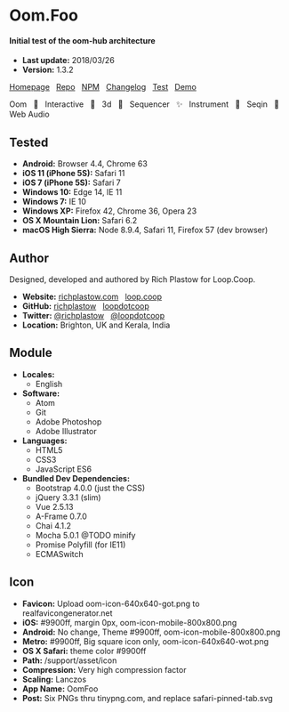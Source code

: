 # Oom.Foo

#### Initial test of the oom-hub architecture

+ __Last update:__  2018/03/26 <!-- OOMBUMPABLE -->
+ __Version:__      1.3.2 <!-- OOMBUMPABLE -->

[Homepage](http://oom-foo.loop.coop/) &nbsp;
[Repo](https://github.com/loopdotcoop/oom-foo) &nbsp;
[NPM](https://www.npmjs.com/package/oom-foo) &nbsp;
[Changelog](http://oom-foo.loop.coop/CHANGELOG) &nbsp;
[Test](http://oom-foo.loop.coop/support/test.html) &nbsp;
[Demo](http://oom-foo.loop.coop/support/demo.html)  

Oom &nbsp;
🔅 &nbsp;
Interactive &nbsp;
🌟 &nbsp;
3d &nbsp;
🍍 &nbsp;
Sequencer &nbsp;
✨ &nbsp;
Instrument &nbsp;
🎉 &nbsp;
Seqin &nbsp;
🔸 &nbsp;
Web Audio  




## Tested

+ __Android:__             Browser 4.4, Chrome 63
+ __iOS 11 (iPhone 5S):__  Safari 11
+ __iOS 7 (iPhone 5S):__   Safari 7
+ __Windows 10:__          Edge 14, IE 11
+ __Windows 7:__           IE 10
+ __Windows XP:__          Firefox 42, Chrome 36, Opera 23
+ __OS X Mountain Lion:__  Safari 6.2
+ __macOS High Sierra:__   Node 8.9.4, Safari 11, Firefox 57 (dev browser)




## Author

Designed, developed and authored by Rich Plastow for Loop.Coop.

+ __Website:__
  [richplastow.com](https://richplastow.com/) &nbsp;
  [loop.coop](https://loop.coop/)
+ __GitHub:__
  [richplastow](https://github.com/richplastow) &nbsp;
  [loopdotcoop](https://github.com/loopdotcoop)
+ __Twitter:__
  [@richplastow](https://twitter.com/richplastow) &nbsp;
  [@loopdotcoop](https://twitter.com/loopdotcoop)
+ __Location:__
  Brighton, UK and Kerala, India




## Module

+ __Locales:__
  - English
+ __Software:__
  - Atom
  - Git
  - Adobe Photoshop
  - Adobe Illustrator
+ __Languages:__
  - HTML5
  - CSS3
  - JavaScript ES6
+ __Bundled Dev Dependencies:__
  - Bootstrap 4.0.0 (just the CSS)
  - jQuery 3.3.1 (slim)
  - Vue 2.5.13
  - A-Frame 0.7.0
  - Chai 4.1.2
  - Mocha 5.0.1 @TODO minify
  - Promise Polyfill (for IE11)
  - ECMASwitch




## Icon

+ __Favicon:__      Upload oom-icon-640x640-got.png to realfavicongenerator.net
+ __iOS:__          #9900ff, margin 0px, oom-icon-mobile-800x800.png
+ __Android:__      No change, Theme #9900ff, oom-icon-mobile-800x800.png
+ __Metro:__        #9900ff, Big square icon only, oom-icon-640x640-wot.png
+ __OS X Safari:__  theme color #9900ff
+ __Path:__         /support/asset/icon
+ __Compression:__  Very high compression factor
+ __Scaling:__      Lanczos
+ __App Name:__     OomFoo
+ __Post:__         Six PNGs thru tinypng.com, and replace safari-pinned-tab.svg
